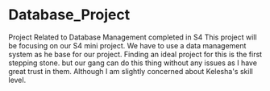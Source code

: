 # Database_Project
Project Related to Database Management completed in S4
This project will be focusing on our S4 mini project. We have to use a data management system as he base for our project.
Finding an ideal project for this is the first stepping stone.
but our gang can do this thing without any issues  as I have great trust in them. Although I am slightly concerned about Kelesha's skill level.
